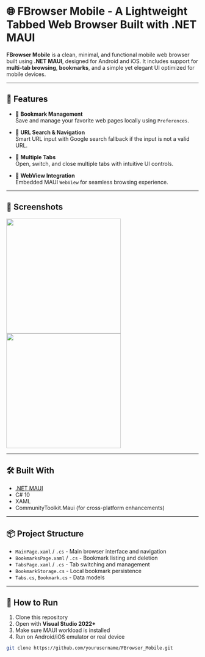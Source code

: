 # 🌐 FBrowser Mobile - A Lightweight Tabbed Web Browser Built with .NET MAUI

**FBrowser Mobile** is a clean, minimal, and functional mobile web browser built using **.NET MAUI**, designed for Android and iOS. It includes support for **multi-tab browsing**, **bookmarks**, and a simple yet elegant UI optimized for mobile devices.

---

## 🚀 Features

- 🔖 **Bookmark Management**  
  Save and manage your favorite web pages locally using `Preferences`.

- 🧭 **URL Search & Navigation**  
  Smart URL input with Google search fallback if the input is not a valid URL.

- 📑 **Multiple Tabs**  
  Open, switch, and close multiple tabs with intuitive UI controls.

- 🧭 **WebView Integration**  
  Embedded MAUI `WebView` for seamless browsing experience.

---

## 📱 Screenshots

<img src="https://github.com/user-attachments/assets/dd706cb9-1270-4659-a8c6-e538dca1ffde" width="300"/>


<img src="https://github.com/user-attachments/assets/834004c0-f39a-458c-a4a2-ae5d14ccbc8c" width="300"/>


---

## 🛠️ Built With

- [.NET MAUI](https://learn.microsoft.com/en-us/dotnet/maui/)  
- C# 10  
- XAML  
- CommunityToolkit.Maui (for cross-platform enhancements)

---

## 📦 Project Structure

- `MainPage.xaml` / `.cs` - Main browser interface and navigation
- `BookmarksPage.xaml` / `.cs` - Bookmark listing and deletion
- `TabsPage.xaml` / `.cs` - Tab switching and management
- `BookmarkStorage.cs` - Local bookmark persistence
- `Tabs.cs`, `Bookmark.cs` - Data models

---

## 🔧 How to Run

1. Clone this repository
2. Open with **Visual Studio 2022+**
3. Make sure MAUI workload is installed
4. Run on Android/iOS emulator or real device

```bash
git clone https://github.com/yourusername/FBrowser_Mobile.git

